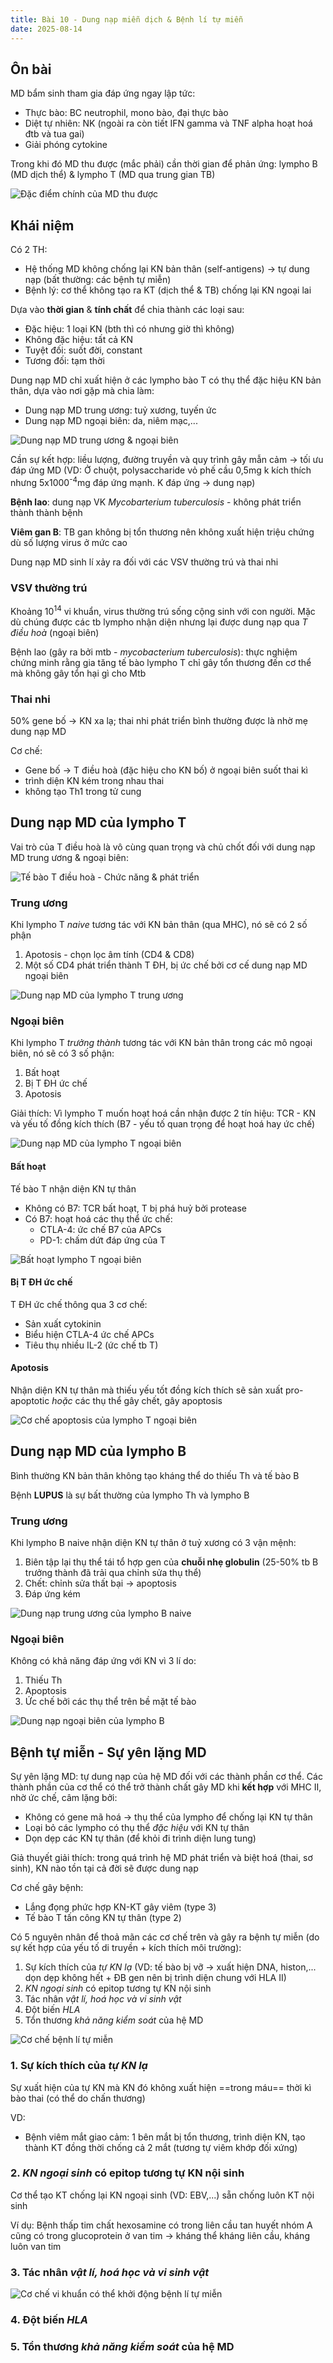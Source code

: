 ```yaml
---
title: Bài 10 - Dung nạp miễn dịch & Bệnh lí tự miễn
date: 2025-08-14
---
```

<!-- markdownlint-disable MD033 MD024 -->

## Ôn bài

MD bẩm sinh tham gia đáp ứng ngay lập tức:

- Thực bào: BC neutrophil, mono bào, đại thực bào
- Diệt tự nhiên: NK (ngoài ra còn tiết IFN gamma và TNF alpha hoạt hoá đtb và tua gai)
- Giải phóng cytokine

Trong khi đó MD thu được (mắc phải) cần thời gian để phản ứng: lympho B (MD dịch thể) & lympho T (MD qua trung gian TB)

![Đặc điểm chính của MD thu được](/y2/mddc/10-dacdiem-mddh.jpeg)

## Khái niệm

Có 2 TH:

- Hệ thống MD không chống lại KN bản thân (self-antigens) → tự dung nạp (bất thường: các bệnh tự miễn)
- Bệnh lý: cơ thể không tạo ra KT (dịch thể & TB) chống lại KN ngoại lai

Dựa vào **thời gian** & **tính chất** để chia thành các loại sau:

- Đặc hiệu: 1 loại KN (bth thì có nhưng giờ thì không)
- Không đặc hiệu: tất cả KN
- Tuyệt đối: suốt đời, constant
- Tương đối: tạm thời

Dung nạp MD chỉ xuất hiện ở các lympho bào T có thụ thể đặc hiệu KN bản thân, dựa vào nơi gặp mà chia làm:

- Dung nạp MD trung ương: tuỷ xương, tuyến ức
- Dung nạp MD ngoại biên: da, niêm mạc,...

![Dung nạp MD trung ương & ngoại biên](/y2/mddc/10-dnap-md-trg-uong-ngbien.jpeg)

Cần sự kết hợp: liều lượng, đường truyền và quy trình gây mẫn cảm → tối ưu đáp ứng MD (VD: Ở chuột, polysaccharide vỏ phế cầu 0,5mg k kích thích nhưng 5x1000<sup>-4</sup>mg đáp ứng mạnh. K đáp ứng → dung nạp)

**Bệnh lao**: dung nạp VK *Mycobarterium tuberculosis* - không phát triển thành thành bệnh

**Viêm gan B**: TB gan không bị tổn thương nên không xuất hiện triệu chứng dù số lượng virus ở mức cao

Dung nạp MD sinh lí xảy ra đối với các VSV thường trú và thai nhi

### VSV thường trú

Khoảng 10<sup>14</sup> vi khuẩn, virus thường trú sống cộng sinh với con người. Mặc dù chúng được các tb lympho nhận diện nhưng lại được dung nạp qua *T điều hoà* (ngoại biên)

Bệnh lao (gây ra bởi mtb - *mycobacterium tuberculosis*): thực nghiệm chứng minh rằng gia tăng tế bào lympho T chỉ gây tổn thương đến cơ thể mà không gây tổn hại gì cho Mtb

### Thai nhi

50% gene bố → KN xa lạ; thai nhi phát triển bình thường được là nhờ mẹ dung nạp MD

Cơ chế:

- Gene bố → T điều hoà (đặc hiệu cho KN bố) ở ngoại biên suốt thai kì
- trình diện KN kém trong nhau thai
- không tạo Th1 trong tử cung

## Dung nạp MD của lympho T

Vai trò của T điều hoà là vô cùng quan trọng và chủ chốt đối với dung nạp MD trung ương & ngoại biên:

![Tế bào T điều hoà - Chức năng & phát triển](/y2/mddc/10-chuc-nang-t-dh.jpeg)

### Trung ương

Khi lympho T *naive* tương tác với KN bản thân (qua MHC), nó sẽ có 2 số phận

1. Apotosis - chọn lọc âm tính (CD4 & CD8)
2. Một số CD4 phát triển thành T ĐH, bị ức chế bởi cơ cế dung nạp MD ngoại biên

![Dung nạp MD của lympho T trung ương](/y2/mddc/10-dnap-t-trg-uong.jpeg)

### Ngoại biên

Khi lympho T *trưởng thành* tương tác với KN bản thân trong các mô ngoại biên, nó sẽ có 3 số phận:

1. Bất hoạt
2. Bị T ĐH ức chế
3. Apotosis

Giải thích: Vì lympho T muốn hoạt hoá cần nhận được 2 tín hiệu: TCR - KN và yếu tố đồng kích thích (B7 - yếu tố quan trọng để hoạt hoá hay ức chế)

![Dung nạp MD của lympho T ngoại biên](/y2/mddc/10-dnap-t-ngbien.jpeg)

#### Bất hoạt

Tế bào T nhận diện KN tự thân

- Không có B7: TCR bất hoạt, T bị phá huỷ bởi protease
- Có B7: hoạt hoá các thụ thể ức chế:
  - CTLA-4: ức chế B7 của APCs
  - PD-1: chấm dứt đáp ứng của T

![Bất hoạt lympho T ngoại biên](/y2/mddc/10-bathoat-t.jpeg)

#### Bị T ĐH ức chế

T ĐH ức chế thông qua 3 cơ chế:

- Sản xuất cytokinin
- Biểu hiện CTLA-4 ức chế APCs
- Tiêu thụ nhiều IL-2 (ức chế tb T)

#### Apotosis

Nhận diện KN tự thân mà thiếu yếu tốt đồng kích thích sẽ sản xuất pro-apoptotic *hoặc* các thụ thể gây chết, gây apoptosis

![Cơ chế apoptosis của lympho T ngoại biên](/y2/mddc/10-apoptosis-t.jpeg)

## Dung nạp MD của lympho B

Bình thường KN bản thân không tạo kháng thể do thiếu Th và tế bào B

Bệnh **LUPUS** là sự bất thường của lympho Th và lympho B

### Trung ương

Khi lympho B naive nhận diện KN tự thân ở tuỷ xương có 3 vận mệnh:

1. Biên tập lại thụ thể tái tổ hợp gen của **chuỗi nhẹ globulin** (25-50% tb B trưởng thành đã trải qua chỉnh sửa thụ thể)
2. Chết: chỉnh sửa thất bại → apoptosis
3. Đáp ứng kém

![Dung nạp trung ương của lympho B naive](/y2/mddc/10-dnap-b-trg-uong.jpeg)

### Ngoại biên

Không có khả năng đáp ứng với KN vì 3 lí do:

1. Thiếu Th
2. Apoptosis
3. Ức chế bởi các thụ thể trên bề mặt tế bào

![Dung nạp ngoại biên của lympho B](/y2/mddc/10-dnap-b-ngbien.jpeg)

## Bệnh tự miễn - Sự yên lặng MD

Sự yên lặng MD: tự dung nạp của hệ MD đối với các thành phần cơ thể. Các thành phần của cơ thể có thể trở thành chất gây MD khi **kết hợp** với MHC II, nhờ ức chế, câm lặng bởi:

- Không có gene mã hoá → thụ thể của lympho để chống lại KN tự thân
- Loại bỏ các lympho có thụ thể *đặc hiệu* với KN tự thân
- Dọn dẹp các KN tự thân (để khỏi đi trình diện lung tung)

Giả thuyết giải thích: trong quá trình hệ MD phát triển và biệt hoá (thai, sơ sinh), KN nào tồn tại cả đời sẽ được dung nạp

Cơ chế gây bệnh:

- Lắng đọng phức hợp KN-KT gây viêm (type 3)
- Tế bào T tấn công KN tự thân (type 2)

Có 5 nguyên nhân để thoả mãn các cơ chế trên và gây ra bệnh tự miễn (do sự kết hợp của yếu tố di truyền + kích thích môi trường):

1. Sự kích thích của *tự KN lạ* (VD: tế bào bị vỡ → xuất hiện DNA, histon,... dọn dẹp không hết + ĐB gen nên bị trình diện chung với HLA II)
2. *KN ngoại sinh* có epitop tương tự KN nội sinh
3. Tác nhân *vật lí, hoá học và vi sinh vật*
4. Đột biến *HLA*
5. Tổn thương *khả năng kiểm soát* của hệ MD

![Cơ chế bệnh lí tự miễn](/y2/mddc/10-benh-tu-mien.jpeg)

### 1. Sự kích thích của *tự KN lạ*

Sự xuất hiện của tự KN mà KN đó không xuất hiện ==trong máu== thời kì bào thai (có thể do chấn thương)

VD: 

-  Bệnh viêm mắt giao cảm: 1 bên mắt bị tổn thương, trình diện KN, tạo thành KT đồng thời chống cả 2 mắt (tương tự viêm khớp đối xứng)

### 2. *KN ngoại sinh* có epitop tương tự KN nội sinh

Cơ thể tạo KT chống lại KN ngoại sinh (VD: EBV,...) sẵn chống luôn KT nội sinh

Ví dụ: Bệnh thấp tim chất hexosamine có trong liên cầu tan huyết nhóm A cũng có trong glucoprotein ở van tim → kháng thể kháng liên cầu, kháng luôn van tim

### 3. Tác nhân *vật lí, hoá học và vi sinh vật*

![Cơ chế vi khuẩn có thể khởi động bệnh lí tự miễn](/y2/mddc/10-vk-tu-mien.jpeg)

### 4. Đột biến *HLA*

### 5. Tổn thương *khả năng kiểm soát* của hệ MD
